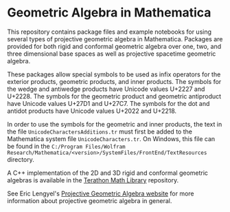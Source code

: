 # Geometric Algebra in Mathematica

This repository contains package files and example notebooks for using several types of projective geometric algebra in Mathematica. Packages are provided for both rigid and conformal geometric algebra over one, two, and three dimensional base spaces as well as projective spacetime geometric algebra.

These packages allow special symbols to be used as infix operators for the exterior products, geometric products, and inner products. The symbols for the wedge and antiwedge products have Unicode values U+2227 and U+2228.  The symbols for the geometric product and geometric antiproduct have Unicode values U+27D1 and U+27C7. The symbols for the dot and antidot products have Unicode values U+2022 and U+2218.

In order to use the symbols for the geometric and inner products, the text in the file `UnicodeCharactersAdditions.tr` must first be added to the Mathematica system file `UnicodeCharacters.tr`. On Windows, this file can be found in the `C:/Program Files/Wolfram Research/Mathematica/<version>/SystemFiles/FrontEnd/TextResources` directory.

A C++ implementation of the 2D and 3D rigid and conformal geometric algebras is available in the [Terathon Math Library](https://github.com/EricLengyel/Terathon-Math-Library/) repository.

See Eric Lengyel's [Projective Geometric Algebra website](https://projectivegeometricalgebra.org) for more information about projective geometric algebra in general.
